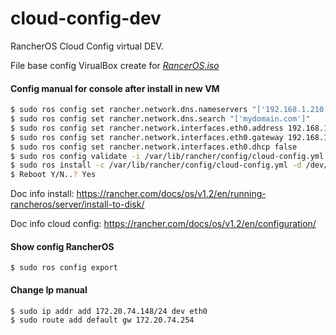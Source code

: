 # cloud-config-dev
RancherOS Cloud Config virtual DEV.

File base config VirualBox create for *[RancerOS.iso](https://github.com/rancher/os/releases/)*

#### Config manual for console after install in new VM

``` bash
$ sudo ros config set rancher.network.dns.nameservers "['192.168.1.210','192.168.1.211','8.8.8.8','8.8.4.4']"
$ sudo ros config set rancher.network.dns.search "['mydomain.com']"
$ sudo ros config set rancher.network.interfaces.eth0.address 192.168.1.219/24
$ sudo ros config set rancher.network.interfaces.eth0.gateway 192.168.1.254
$ sudo ros config set rancher.network.interfaces.eth0.dhcp false
$ sudo ros config validate -i /var/lib/rancher/config/cloud-config.yml
$ sudo ros install -c /var/lib/rancher/config/cloud-config.yml -d /dev/sda)
$ Reboot Y/N..? Yes
```

Doc info install: https://rancher.com/docs/os/v1.2/en/running-rancheros/server/install-to-disk/

Doc info cloud config: https://rancher.com/docs/os/v1.2/en/configuration/

#### Show config RancherOS 

```
$ sudo ros config export
```

#### Change Ip manual

```
$ sudo ip addr add 172.20.74.148/24 dev eth0
$ sudo route add default gw 172.20.74.254
```
